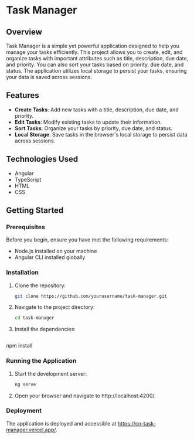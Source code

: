 # Task Manager

## Overview

Task Manager is a simple yet powerful application designed to help you manage your tasks efficiently. This project allows you to create, edit, and organize tasks with important attributes such as title, description, due date, and priority. You can also sort your tasks based on priority, due date, and status. The application utilizes local storage to persist your tasks, ensuring your data is saved across sessions.

## Features

- **Create Tasks**: Add new tasks with a title, description, due date, and priority.
- **Edit Tasks**: Modify existing tasks to update their information.
- **Sort Tasks**: Organize your tasks by priority, due date, and status.
- **Local Storage**: Save tasks in the browser's local storage to persist data across sessions.

## Technologies Used

- Angular
- TypeScript
- HTML
- CSS

## Getting Started

### Prerequisites

Before you begin, ensure you have met the following requirements:

- Node.js installed on your machine
- Angular CLI installed globally

### Installation

1. Clone the repository:
   ```bash
   git clone https://github.com/yourusername/task-manager.git
2. Navigate to the project directory:
   ```bash
   cd task-manager
3. Install the dependencies:
   ```bash
  npm install

### Running the Application
1. Start the development server:
   ```bash
   ng serve
2. Open your browser and navigate to http://localhost:4200/.


### Deployment
The application is deployed and accessible at https://cn-task-manager.vercel.app/.
